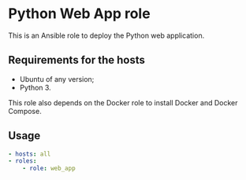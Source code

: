 # Python Web App role

This is an Ansible role to deploy the Python web application.

## Requirements for the hosts

- Ubuntu of any version;
- Python 3.

This role also depends on the Docker role to install Docker and Docker Compose.

## Usage

```yaml
- hosts: all
- roles:
    - role: web_app
```
